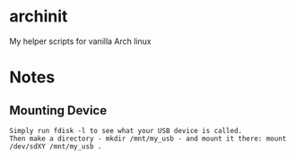 # archinit
My helper scripts for vanilla Arch linux

# Notes

## Mounting Device
```
Simply run fdisk -l to see what your USB device is called.
Then make a directory - mkdir /mnt/my_usb - and mount it there: mount /dev/sdXY /mnt/my_usb .
```
